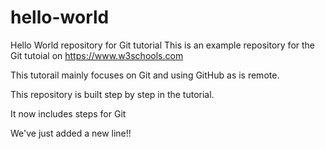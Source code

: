 # hello-world
Hello World repository for Git tutorial
This is an example repository for the Git tutoial on https://www.w3schools.com

This tutorail mainly focuses on Git and using GitHub as is remote.

This repository is built step by step in the tutorial.

It now includes steps for Git

We've just added a new line!!
